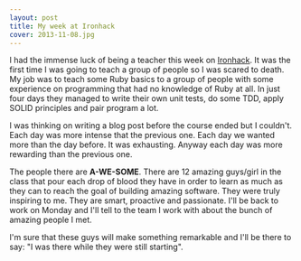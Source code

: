 ```yaml
---
layout: post
title: My week at Ironhack
cover: 2013-11-08.jpg
---
```


I had the immense luck of being a teacher this week on [Ironhack](http://www.ironhack.com). It
was the first time I was going to teach a group of people so I was scared to death. My job
was to teach some Ruby basics to a group of people with some experience on programming that
had no knowledge of Ruby at all. In just four days they managed to write their own unit tests,
do some TDD, apply SOLID principles and pair program a lot. 

I was thinking on writing a blog post before the course ended but I couldn't. Each day was more
intense that the previous one. Each day we wanted more than the day before. It was exhausting.
Anyway each day was more rewarding than the previous one.

The people there are __A-WE-SOME__. There are 12 amazing guys/girl in the class that pour
each drop of blood they have in order to learn as much as they can to reach the goal of building
amazing software. They were truly inspiring to me. They are smart, proactive and passionate. I'll
be back to work on Monday and I'll tell to the team I work with about the bunch of amazing 
people I met. 

I'm sure that these guys will make something remarkable and I'll be there to say: "I was there
while they were still starting".
